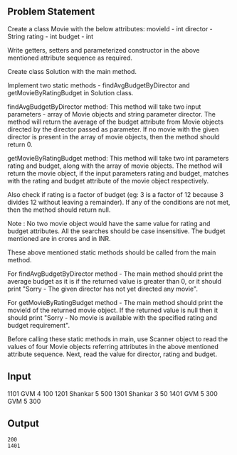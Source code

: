 ## Problem Statement

Create a class Movie with the below attributes:
movieId - int
director - String
rating - int
budget - int

Write getters, setters and parameterized constructor in the above mentioned attribute sequence as required.

Create class Solution with the main method.

Implement two static methods - findAvgBudgetByDirector and getMovieByRatingBudget in Solution class.

findAvgBudgetByDirector method:
This method will take two input parameters - array of Movie objects and string parameter director.
The method will return the average of the budget attribute from Movie objects directed by the director passed as parameter.
If no movie with the given director is present in the array of movie objects, then the method should return 0.

getMovieByRatingBudget method:
This method will take two int parameters rating and budget, along with the array of movie objects.
The method will return the movie object, if the input parameters rating and budget, matches with the rating and budget attribute of the movie object respectively.

Also check if rating is a factor of budget (eg: 3 is a factor of 12 because 3 divides 12 without leaving a remainder).
If any of the conditions are not met, then the method should return null.

Note : No two movie object would have the same value for rating and budget attributes.
All the searches should be case insensitive.
The budget mentioned are in crores and in INR.

These above mentioned static methods should be called from the main method.

For findAvgBudgetByDirector method - The main method should print the average budget as it is if the returned value is greater than 0, or it
should print "Sorry - The given director has not yet directed any movie".

For getMovieByRatingBudget method - The main method should print the movieId of the returned movie object. If the returned value is null
then it should print "Sorry - No movie is available with the specified rating and budget requirement".

Before calling these static methods in main, use Scanner object to read the values of four
Movie objects referring attributes in the above mentioned attribute sequence.
Next, read the value for director, rating and budget.

## Input

1101
GVM
4
100
1201
Shankar
5
500
1301
Shankar
3
50
1401
GVM
5
300
GVM
5
300

## Output

    200
    1401
